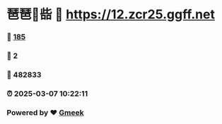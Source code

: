 # 琶琶🔭啙 :link: https://12.zcr25.ggff.net 
### :page_facing_up: [185](https://12.zcr25.ggff.net/tag.html) 
### :speech_balloon: 2 
### :hibiscus: 482833 
### :alarm_clock: 2025-03-07 10:22:11 
### Powered by :heart: [Gmeek](https://github.com/Meekdai/Gmeek)

